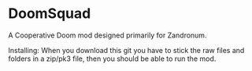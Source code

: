 # DoomSquad
A Cooperative Doom mod designed primarily for Zandronum.

Installing:
When you download this git you have to stick the raw files and folders in a zip/pk3 file, then you should be able to run the mod.
